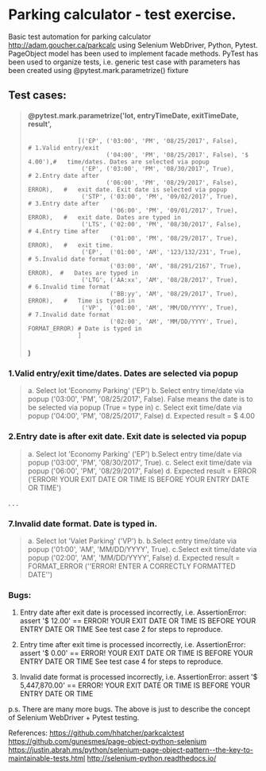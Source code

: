 #   Parking calculator - test exercise.

Basic test automation for parking calculator http://adam.goucher.ca/parkcalc using Selenium WebDriver, Python, Pytest.
PageObject model has been used to implement facade methods.
PyTest has been used to organize tests, i.e. generic test case with parameters has been created using @pytest.mark.parametrize() fixture

## Test cases:

>    #### @pytest.mark.parametrize('lot, entryTimeDate, exitTimeDate, result',
>                   [('EP', ('03:00', 'PM', '08/25/2017', False),           # 1.Valid entry/exit
>                           ('04:00', 'PM', '08/25/2017', False), '$ 4.00'),#   time/dates. Dates are selected via popup
>                    ('EP', ('03:00', 'PM', '08/30/2017', True),            # 2.Entry date after
>                           ('06:00', 'PM', '08/29/2017', False), ERROR),   #   exit date. Exit date is selected via popup
>                    ('STP', ('03:00', 'PM', '09/02/2017', True),           # 3.Entry date after
>                            ('06:00', 'PM', '09/01/2017', True), ERROR),   #   exit date. Dates are typed in
>                    ('LTS', ('02:00', 'PM', '08/30/2017', False),          # 4.Entry time after
>                            ('01:00', 'PM', '08/29/2017', True), ERROR),   #   exit time.
>                    ('EP',  ('01:00', 'AM', '123/132/231', True),          # 5.Invalid date format
>                            ('03:00', 'AM', '88/291/2167', True), ERROR),  #   Dates are typed in
>                    ('LTG', ('AA:xx', 'AM', '08/28/2017', True),           # 6.Invalid time format
>                            ('BB:yy', 'AM', '08/29/2017', True), ERROR),   #   Time is typed in
>                    ('VP',  ('01:00', 'AM', 'MM/DD/YYYY', True),           # 7.Invalid date format
>                            ('02:00', 'AM', 'MM/DD/YYYY', True), FORMAT_ERROR) # Date is typed in
>                   ]
> ####                       )

### 1.Valid entry/exit time/dates. Dates are selected via popup
 > a. Select lot 'Economy Parking' ('EP')
  b. Select entry time/date via popup ('03:00', 'PM', '08/25/2017', False). False means the date is to be selected via popup  (True = type in)
  c. Select exit time/date via popup ('04:00', 'PM', '08/25/2017', False)
  d. Expected result = $ 4.00 

### 2.Entry date is after exit date. Exit date is selected via popup
>  a. Select lot 'Economy Parking' ('EP')
   b.Select entry time/date via popup ('03:00', 'PM', '08/30/2017', True). 
  c. Select exit time/date via popup ('06:00', 'PM', '08/29/2017', False)
  d. Expected result = ERROR ('ERROR! YOUR EXIT DATE OR TIME IS BEFORE YOUR ENTRY DATE OR TIME')

.
.
.

### 7.Invalid date format. Date is typed in.
>  a. Select lot 'Valet Parking' ('VP')
  b. b.Select entry time/date via popup ('01:00', 'AM', 'MM/DD/YYYY', True). 
  c.Select exit time/date via popup ('02:00', 'AM', 'MM/DD/YYYY', False)
  d. Expected result = FORMAT_ERROR (''ERROR! ENTER A CORRECTLY FORMATTED DATE'')
  
### Bugs:

1. Entry date after exit date is processed incorrectly, i.e. 
    AssertionError: assert '$ 12.00' ==  ERROR! YOUR EXIT DATE OR TIME IS BEFORE YOUR ENTRY DATE OR TIME
   See test case 2 for steps to reproduce.

2. Entry time after exit time is processed incorrectly, i.e.
    AssertionError: assert '$ 0.00' == ERROR! YOUR EXIT DATE OR TIME IS BEFORE YOUR ENTRY DATE OR TIME
   See test case 4 for steps to reproduce.

3. Invalid date format is processed incorrectly, i.e.
    AssertionError: assert '$ 5,447,870.00' == ERROR! YOUR EXIT DATE OR TIME IS BEFORE YOUR ENTRY DATE OR TIME

p.s. There are many more bugs. The above is just to describe the concept of Selenium WebDriver + Pytest testing.

References:
https://github.com/hhatcher/parkcalctest
https://github.com/gunesmes/page-object-python-selenium
https://justin.abrah.ms/python/selenium-page-object-pattern--the-key-to-maintainable-tests.html
http://selenium-python.readthedocs.io/  

